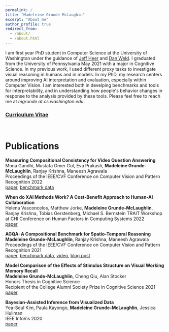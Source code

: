 ```yaml
---
permalink: /
title: "Madeleine Grunde-McLaughin"
excerpt: "About me"
author_profile: true
redirect_from: 
  - /about/
  - /about.html
---
```


I am first year PhD student in Computer Science at the University of Washington under the guidance of [Jeff Heer](https://homes.cs.washington.edu/~jheer/) and [Dan Weld](https://www.cs.washington.edu/people/faculty/weld). I graduated from the University of Pennsylvania May 2021 with a major in Cognitive Science. In my previous work, I used different proxy tasks to investigate visual reasoning in humans and in models. In my PhD, my research centers around improving AI interpretation and evaluation, especially within Computer Vision. I am interested both in develping benchmarks and tools for interpretability, and in understanding how people's behavior changes in response to the analysis provided by these tools. Please feel free to reach me at *mgrunde at cs.washington.edu*.

### [Curriculum Vitae](CV.pdf)


<br/>


Publications
======

**Measuring Compositional Consistency for Video Question Answering** \
Mona Gandhi, Mustafa Omer Gul, Eva Prakash, **Madeleine Grunde-McLaughlin**, Ranjay Krishna, Maneesh Agrawala\
Proceedings of the IEEE/CVF Conference on Computer Vision and Pattern Recognition 2022\
[paper](https://arxiv.org/pdf/2204.07190.pdf), [benchmark data](https://agqa-decomp.cs.washington.edu/)

**When do XAI Methods Work? A Cost-Benefit Approach to Human-AI Collaboration** \
Helena Vasconcelos, Matthew Jorke, **Madeleine Grunde-McLaughlin**, Ranjay Krishna, Tobias Gerstenberg, Michael S. Bernstein
TRAIT Workshop at CHI Conference on Human Factors in Computing Systems 2022\
[paper](https://chi-trait.github.io/papers/CHI_TRAIT_2022_Paper_44.pdf)

**AGQA: A Compositional Benchmark for Spatio-Temporal Reasoning** \
**Madeleine Grunde-McLaughlin**, Ranjay Krishna, Maneesh Agrawala\
Proceedings of the IEEE/CVF Conference on Computer Vision and Pattern Recognition 2021\
[paper](https://arxiv.org/pdf/2103.16002.pdf), [benchmark data](https://cs.stanford.edu/people/ranjaykrishna/agqa/), [video](https://www.youtube.com/watch?v=6Rw1QF9Hono), [blog post](http://ai.stanford.edu/blog/agqa/)

**Model Comparison of the Effects of Stimulus Structure on Visual Working Memory Recall**\
**Madeleine Grunde-McLaughlin**, Cheng Qiu, Alan Stocker \
Honors Thesis in Cognitive Science\
Recipient of the College Alumni Society Prize in Cognitive Science 2021\
[paper](Thesis.pdf)

**Bayesian-Assisted Inference from Visualized Data**\
Yea-Seul Kim, Paula Kayongo, **Madeleine Grunde-McLaughlin**, Jessica Hullman\
IEEE InfoVis 2020\
[paper](https://arxiv.org/pdf/2008.00142.pdf)


